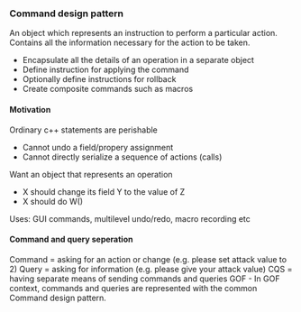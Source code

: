 ### Command design pattern

An object which represents an instruction to perform a particular action.
Contains all the information necessary for the action to be taken.

 - Encapsulate all the details of an operation in a separate object
 - Define instruction for applying the command
 - Optionally define instructions for rollback
 - Create composite commands such as macros

#### Motivation

Ordinary c++ statements are perishable
 - Cannot undo a field/propery assignment
 - Cannot directly serialize a sequence of actions (calls)

Want an object that represents an operation
 - X should change its field Y to the value of Z
 - X should do W()

Uses: GUI commands, multilevel undo/redo, macro recording etc

#### Command and query seperation

Command = asking for an action or change (e.g. please set attack value to 2)
Query = asking for information (e.g. please give your attack value)
CQS = having separate means of sending commands and queries
GOF - In GOF context, commands and queries are represented with the common
      Command design pattern.



